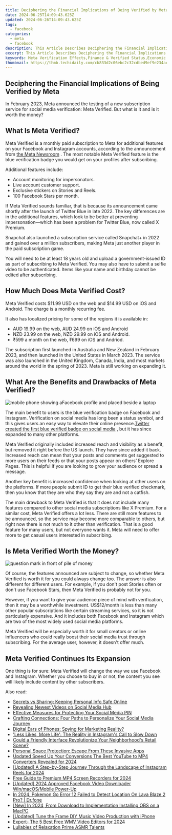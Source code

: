 ```yaml
---
title: Deciphering the Financial Implications of Being Verified by Meta
date: 2024-06-25T14:09:43.625Z
updated: 2024-06-26T14:09:43.625Z
tags:
  - facebook
categories:
  - meta
  - facebook
description: This Article Describes Deciphering the Financial Implications of Being Verified by Meta
excerpt: This Article Describes Deciphering the Financial Implications of Being Verified by Meta
keywords: Meta Verification Effects,Finance & Verified Status,Economic Impact Of Verification,Meta Credibility Influence,Verified Account Value,Social Media Trust Outcomes,Verified Account Benefits
thumbnail: https://thmb.techidaily.com/cb833d2c06ebc2c32cdbed9ef9e234accd8f5206773825bdc531095627fac7c4.jpg
---
```


## Deciphering the Financial Implications of Being Verified by Meta

 In February 2023, Meta announced the testing of a new subscription service for social media verification: Meta Verified. But what is it and is it worth the money?

## What Is Meta Verified?

 Meta Verified is a monthly paid subscription to Meta for additional features on your Facebook and Instagram accounts, according to the announcement from [the Meta Newsroom](https://about.fb.com/news/2023/02/testing-meta-verified-to-help-creators/) . The most notable Meta Verified feature is the blue verification badge you would get on your profiles after subscribing.

Additional features include:

* Account monitoring for impersonators.
* Live account customer support.
* Exclusive stickers on Stories and Reels.
* 100 Facebook Stars per month.

 If Meta Verified sounds familiar, that is because its announcement came shortly after the launch of Twitter Blue in late 2022\. The key differences are in the additional features, which look to be better at preventing impersonation—which has been a problem for Twitter Blue, now called X Premium.

 Snapchat also launched a subscription service called Snapchat+ in 2022 and gained over a million subscribers, making Meta just another player in the paid subscription game.

 You will need to be at least 18 years old and upload a government-issued ID as part of subscribing to Meta Verified. You may also have to submit a selfie video to be authenticated. Items like your name and birthday cannot be edited after subscribing.

## How Much Does Meta Verified Cost?

 Meta Verified costs $11.99 USD on the web and $14.99 USD on iOS and Android. The charge is a monthly recurring fee.

 It also has localized pricing for some of the regions it is available in:

* AUD 19.99 on the web, AUD 24.99 on iOS and Android
* NZD 23.99 on the web, NZD 29.99 on iOS and Android.
* ₹599 a month on the web, ₹699 on iOS and Andriod.

 The subscription first launched in Australia and New Zealand in February 2023, and then launched in the United States in March 2023\. The service was also launched in the United Kingdom, Canada, India, and most markets around the world in the spring of 2023\. Meta is still working on expanding it.

## What Are the Benefits and Drawbacks of Meta Verified?

![mobile phone showing aFacebook profile and placed beside a laptop](https://static1.makeuseofimages.com/wordpress/wp-content/uploads/2023/02/1200x600-27.jpg)

 The main benefit to users is the blue verification badge on Facebook and Instagram. Verification on social media has long been a status symbol, and this gives users an easy way to elevate their online presence.[Twitter created the first blue verified badge on social media](https://www.makeuseof.com/who-created-blue-checkmark-social-media/) , but it has since expanded to many other platforms.

 Meta Verified originally included increased reach and visibility as a benefit, but removed it right before the US launch. They have since added it back. Increased reach can mean that your posts and comments get suggested to more users on their feeds or that your posts appear on others’ Explore Pages. This is helpful if you are looking to grow your audience or spread a message.

 Another key benefit is increased confidence when looking at other users on the platforms. If more people submit ID to get their blue verified checkmark, then you know that they are who they say they are and not a catfish.

 The main drawback to Meta Verified is that it does not include many features compared to other social media subscriptions like X Premium. For a similar cost, Meta Verified offers a lot less. There are still more features to be announced, so the service may become more comparable to others, but right now there is not much to it other than verification. That is a good feature for many users, but not everyone wants it. Meta will need to offer more to get casual users interested in subscribing.

## Is Meta Verified Worth the Money?

![question mark in front of pile of money](https://static1.makeuseofimages.com/wordpress/wp-content/uploads/2022/12/money-question-mark.jpg)

 Of course, the features announced are subject to change, so whether Meta Verified is worth it for you could always change too. The answer is also different for different users. For example, if you don't post Stories often or don't use Facebook Stars, then Meta Verified is probably not for you.

 However, if you want to give your audience piece of mind with verification, then it may be a worthwhile investment. US$12/month is less than many other popular subscriptions like certain streaming services, so it is not particularly expensive. And it includes both Facebook and Instagram which are two of the most widely used social media platforms.

 Meta Verified will be especially worth it for small creators or online influencers who could really boost their social media trust through subscribing. For the average user, however, it doesn't offer much.

## Meta Verified Continues Its Expansion

 One thing is for sure: Meta Verified will change the way we use Facebook and Instagram. Whether you choose to buy in or not, the content you see will likely include content by other subscribers.


<ins class="adsbygoogle"
     style="display:block"
     data-ad-format="autorelaxed"
     data-ad-client="ca-pub-7571918770474297"
     data-ad-slot="1223367746"></ins>



<ins class="adsbygoogle"
     style="display:block"
     data-ad-client="ca-pub-7571918770474297"
     data-ad-slot="8358498916"
     data-ad-format="auto"
     data-full-width-responsive="true"></ins>

<span class="atpl-alsoreadstyle">Also read:</span>
<div><ul>
<li><a href="https://facebook.techidaily.com/secrets-vs-sharing-keeping-personal-info-safe-online/"><u>Secrets vs Sharing: Keeping Personal Info Safe Online</u></a></li>
<li><a href="https://facebook.techidaily.com/revealing-newest-videos-on-social-media-hub/"><u>Revealing Newest Videos on Social Media Hub</u></a></li>
<li><a href="https://facebook.techidaily.com/effective-measures-for-protecting-your-social-media-pin/"><u>Effective Measures for Protecting Your Social Media PIN</u></a></li>
<li><a href="https://facebook.techidaily.com/crafting-connections-four-paths-to-personalize-your-social-media-journey/"><u>Crafting Connections: Four Paths to Personalize Your Social Media Journey</u></a></li>
<li><a href="https://facebook.techidaily.com/digital-ears-of-phones-spying-for-marketing-reality/"><u>Digital Ears of Phones: Spying for Marketing Reality?</u></a></li>
<li><a href="https://facebook.techidaily.com/less-likes-more-life-the-reality-in-instagrams-call-to-slow-down/"><u>'Less Likes, More Life': The Reality in Instagram's Call to Slow Down</u></a></li>
<li><a href="https://facebook.techidaily.com/could-a-friendly-interface-revolutionize-your-neighborhoods-retail-scene/"><u>Could a Friendly Interface Revolutionize Your Neighborhood's Retail Scene?</u></a></li>
<li><a href="https://facebook.techidaily.com/personal-space-protection-escape-from-these-invasive-apps/"><u>Personal Space Protection: Escape From These Invasive Apps</u></a></li>
<li><a href="https://video-content-creator.techidaily.com/updated-speed-up-your-conversions-the-best-youtube-to-mp4-converters-revealed-for-2024/"><u>Updated Speed Up Your Conversions The Best YouTube to MP4 Converters Revealed for 2024</u></a></li>
<li><a href="https://instagram-video-recordings.techidaily.com/updated-a-step-by-step-journey-through-the-landscape-of-instagram-reels-for-2024/"><u>[Updated] A Step-by-Step Journey Through the Landscape of Instagram Reels for 2024</u></a></li>
<li><a href="https://video-screen-grab.techidaily.com/free-guide-to-premium-mp4-screen-recorders-for-2024/"><u>Free Guide to Premium MP4 Screen Recorders for 2024</u></a></li>
<li><a href="https://facebook-video-content.techidaily.com/updated-2024-approved-facebook-video-downloader-winmacosmobile-power-up/"><u>[Updated] 2024 Approved  Facebook Video Downloader  Win/macOS/Mobile Power-Up</u></a></li>
<li><a href="https://android-pokemon-go.techidaily.com/in-2024-pokemon-go-error-12-failed-to-detect-location-on-lava-blaze-2-pro-drfone-by-drfone-virtual-android/"><u>In 2024, Pokemon Go Error 12 Failed to Detect Location On Lava Blaze 2 Pro? | Dr.fone</u></a></li>
<li><a href="https://digital-screen-recording.techidaily.com/new-in-2024-from-download-to-implementation-installing-obs-on-a-macpc/"><u>[New] In 2024, From Download to Implementation  Installing OBS on a MacPC</u></a></li>
<li><a href="https://some-skills.techidaily.com/updated-tune-the-frame-diy-music-video-production-with-iphone/"><u>[Updated] Tune the Frame  DIY Music Video Production with iPhone</u></a></li>
<li><a href="https://ai-vdieo-software.techidaily.com/expert-the-5-best-free-wmv-video-editors-for-2024/"><u>Expert- The 5 Best Free WMV Video Editors for 2024</u></a></li>
<li><a href="https://fox-cloud.techidaily.com/lullabies-of-relaxation-prime-asmr-talents/"><u>Lullabies of Relaxation  Prime ASMR Talents</u></a></li>
</ul></div>
